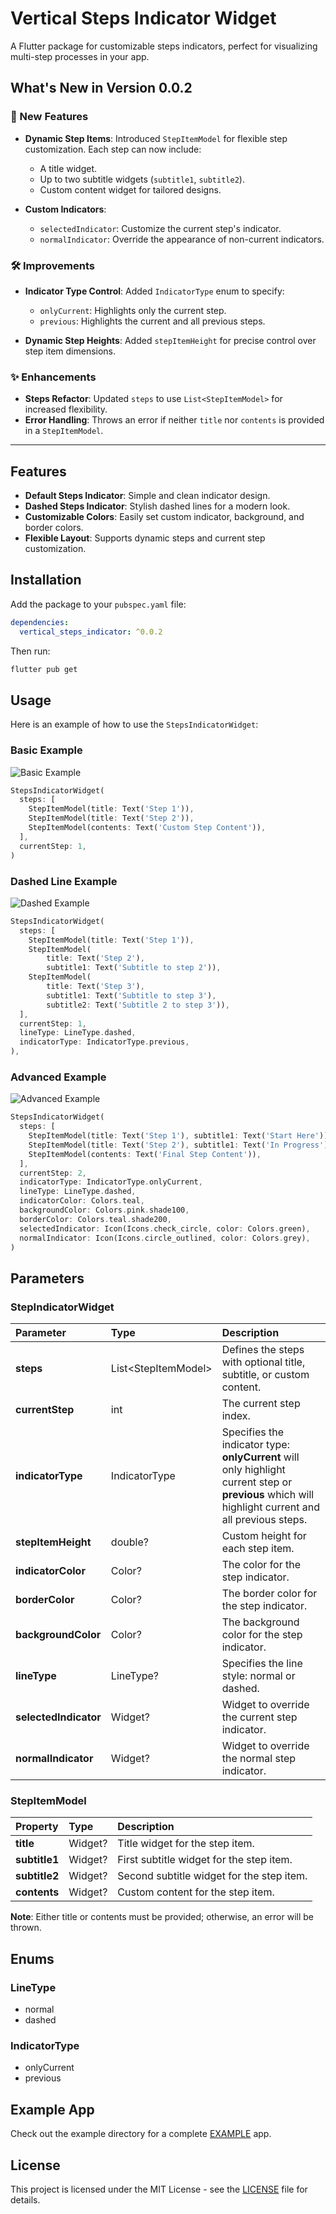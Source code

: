 # Vertical Steps Indicator Widget

A Flutter package for customizable steps indicators, perfect for visualizing multi-step processes in your app.

## What's New in Version 0.0.2

### 🚀 New Features

- **Dynamic Step Items**: Introduced `StepItemModel` for flexible step customization. Each step can now include:
  - A title widget.
  - Up to two subtitle widgets (`subtitle1`, `subtitle2`).
  - Custom content widget for tailored designs.
  
- **Custom Indicators**:
  - `selectedIndicator`: Customize the current step's indicator.
  - `normalIndicator`: Override the appearance of non-current indicators.

### 🛠 Improvements

- **Indicator Type Control**: Added `IndicatorType` enum to specify:
  - `onlyCurrent`: Highlights only the current step.
  - `previous`: Highlights the current and all previous steps.

- **Dynamic Step Heights**: Added `stepItemHeight` for precise control over step item dimensions.

### ✨ Enhancements

- **Steps Refactor**: Updated `steps` to use `List<StepItemModel>` for increased flexibility.
- **Error Handling**: Throws an error if neither `title` nor `contents` is provided in a `StepItemModel`.

---

## Features

- **Default Steps Indicator**: Simple and clean indicator design.
- **Dashed Steps Indicator**: Stylish dashed lines for a modern look.
- **Customizable Colors**: Easily set custom indicator, background, and border colors.
- **Flexible Layout**: Supports dynamic steps and current step customization.

## Installation

Add the package to your `pubspec.yaml` file:

```yaml
dependencies:
  vertical_steps_indicator: ^0.0.2
```

Then run:

```bash
flutter pub get
```

## Usage

Here is an example of how to use the `StepsIndicatorWidget`:

### Basic Example

![Basic Example](example_images/basic.png)

```dart
StepsIndicatorWidget(
  steps: [
    StepItemModel(title: Text('Step 1')),
    StepItemModel(title: Text('Step 2')),
    StepItemModel(contents: Text('Custom Step Content')),
  ],
  currentStep: 1,
)
```

### Dashed Line Example

![Dashed Example](example_images/dashed.png)

```dart
StepsIndicatorWidget(
  steps: [
    StepItemModel(title: Text('Step 1')),
    StepItemModel(
        title: Text('Step 2'),
        subtitle1: Text('Subtitle to step 2')),
    StepItemModel(
        title: Text('Step 3'),
        subtitle1: Text('Subtitle to step 3'),
        subtitle2: Text('Subtitle 2 to step 3')),
  ],
  currentStep: 1,
  lineType: LineType.dashed,
  indicatorType: IndicatorType.previous,
),
```

### Advanced Example

![Advanced Example](example_images/advanced.png)

```dart
StepsIndicatorWidget(
  steps: [
    StepItemModel(title: Text('Step 1'), subtitle1: Text('Start Here')),
    StepItemModel(title: Text('Step 2'), subtitle1: Text('In Progress')),
    StepItemModel(contents: Text('Final Step Content')),
  ],
  currentStep: 2,
  indicatorType: IndicatorType.onlyCurrent,
  lineType: LineType.dashed,
  indicatorColor: Colors.teal,
  backgroundColor: Colors.pink.shade100,
  borderColor: Colors.teal.shade200,
  selectedIndicator: Icon(Icons.check_circle, color: Colors.green),
  normalIndicator: Icon(Icons.circle_outlined, color: Colors.grey),
)
```

## Parameters

### StepIndicatorWidget

|**Parameter**	|**Type**	|**Description**|
|:-----------|:-----------|:-----------|
|**steps**	|List\<StepItemModel\>	|Defines the steps with optional title, subtitle, or custom content.|
|**currentStep**	|int	|The current step index.|
|**indicatorType**	|IndicatorType	|Specifies the indicator type: **onlyCurrent** will only highlight current step or **previous** which will highlight current and all previous steps.|
|**stepItemHeight**	|double?	|Custom height for each step item.|
|**indicatorColor**	|Color?	|The color for the step indicator.|
|**borderColor**	|Color?	|The border color for the step indicator.|
|**backgroundColor**	|Color?	|The background color for the step indicator.|
|**lineType**	|LineType?	|Specifies the line style: normal or dashed.|
|**selectedIndicator**	|Widget?	|Widget to override the current step indicator.|
|**normalIndicator**	|Widget?	|Widget to override the normal step indicator.|

### StepItemModel
|**Property**	|**Type**	|**Description**|
|:-----------|:-----------|:-----------|
|**title**	|Widget?	|Title widget for the step item.|
|**subtitle1**	|Widget?	|First subtitle widget for the step item.|
|**subtitle2**	|Widget?	|Second subtitle widget for the step item.|
|**contents**	|Widget?	|Custom content for the step item.|

**Note**: Either title or contents must be provided; otherwise, an error will be thrown.

## Enums

### LineType

- normal
- dashed

### IndicatorType

- onlyCurrent
- previous

## Example App

Check out the example directory for a complete [EXAMPLE](example) app.

## License
This project is licensed under the MIT License - see the [LICENSE](LICENSE) file for details.

